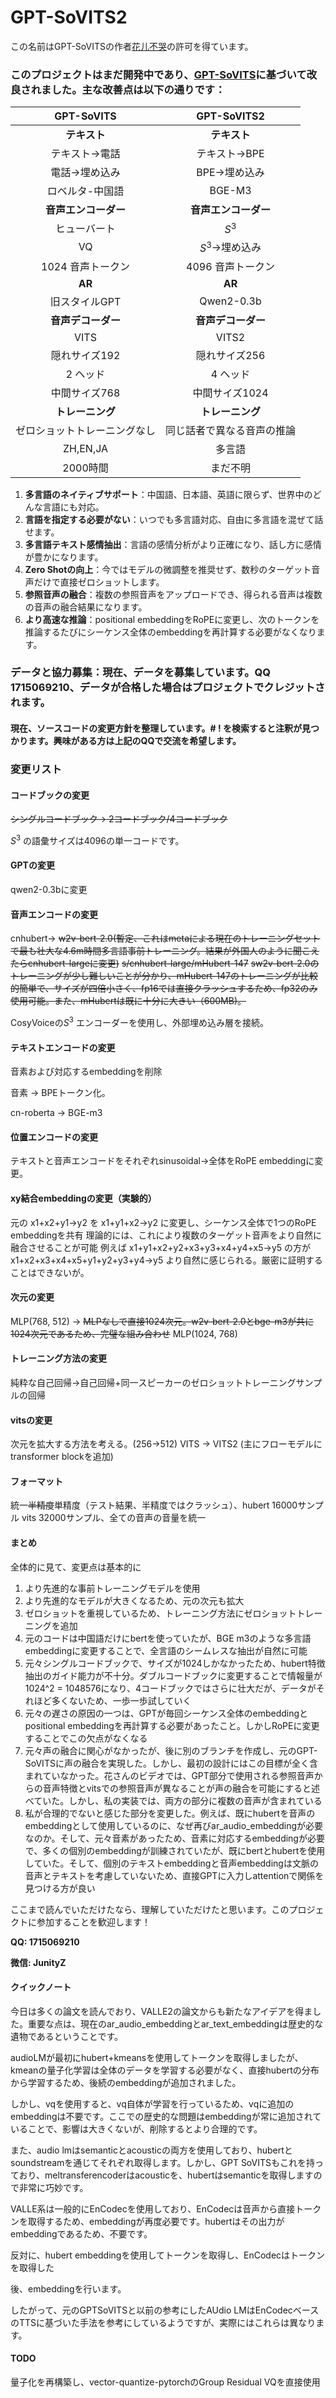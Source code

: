 # GPT-SoVITS2

この名前はGPT-SoVITSの作者[花儿不哭](https://space.bilibili.com/5760446?spm_id_from=333.337.0.0)の許可を得ています。
### このプロジェクトはまだ開発中であり、[GPT-SoVITS](https://github.com/RVC-Boss/GPT-SoVITS)に基づいて改良されました。主な改善点は以下の通りです：
|GPT-SoVITS|GPT-SoVITS2|
|:----:|:----:|
|**テキスト**|**テキスト**|
|テキスト->電話|テキスト->BPE|
|電話->埋め込み|BPE->埋め込み|
|ロベルタ-中国語|BGE-M3|
|**音声エンコーダー**|**音声エンコーダー**|
|ヒューバート|$S^3$|
|VQ|$S^3$->埋め込み|
|1024 音声トークン|4096 音声トークン|
|**AR**|**AR**|
|旧スタイルGPT|Qwen2-0.3b|
|**音声デコーダー**|**音声デコーダー**|
|VITS|VITS2|
|隠れサイズ192|隠れサイズ256|
|2 ヘッド|4 ヘッド|
|中間サイズ768|中間サイズ1024|
|**トレーニング**|**トレーニング**|
|ゼロショットトレーニングなし|同じ話者で異なる音声の推論|
|ZH,EN,JA|多言語|
|2000時間|まだ不明|

1. **多言語のネイティブサポート**：中国語、日本語、英語に限らず、世界中のどんな言語にも対応。
2. **言語を指定する必要がない**：いつでも多言語対応、自由に多言語を混ぜて話せます。
3. **多言語テキスト感情抽出**：言語の感情分析がより正確になり、話し方に感情が豊かになります。
4. **Zero Shotの向上**：今ではモデルの微調整を推奨せず、数秒のターゲット音声だけで直接ゼロショットします。
5. **参照音声の融合**：複数の参照音声をアップロードでき、得られる音声は複数の音声の融合結果になります。
6. **より高速な推論**：positional embeddingをRoPEに変更し、次のトークンを推論するたびにシーケンス全体のembeddingを再計算する必要がなくなります。

### **データと協力募集**：現在、データを募集しています。QQ 1715069210、データが合格した場合はプロジェクトでクレジットされます。

#### 現在、ソースコードの変更方針を整理しています。# ! を検索すると注釈が見つかります。興味がある方は上記のQQで交流を希望します。

### 変更リスト

#### コードブックの変更
~~シングルコードブック-> 2コードブック/4コードブック~~

$S^3$ の語彙サイズは4096の単一コードです。
#### GPTの変更
qwen2-0.3bに変更
#### 音声エンコードの変更
cnhubert-> ~~w2v-bert-2.0(暫定、これはmetaによる現在のトレーニングセットで最も壮大な4.6m時間多言語事前トレーニング。結果が外国人のように聞こえたらcnhubert-largeに変更)~~ ~~s/cnhubert-large/mHubert-147~~
~~sw2v-bert-2.0のトレーニングが少し難しいことが分かり、mHubert-147のトレーニングが比較的簡単で、サイズが四倍小さく、fp16では直接クラッシュするため、fp32のみ使用可能。また、mHubertは既に十分に大きい（600MB)。~~

CosyVoiceの$S^3$ エンコーダーを使用し、外部埋め込み層を接続。
#### テキストエンコードの変更
音素および対応するembeddingを削除

音素 -> BPEトークン化。

cn-roberta ->  BGE-m3
#### 位置エンコードの変更
テキストと音声エンコードをそれぞれsinusoidal->全体をRoPE embeddingに変更。
#### xy結合embeddingの変更（実験的）
元の
x1+x2+y1->y2
を
x1+y1+x2->y2
に変更し、シーケンス全体で1つのRoPE embeddingを共有
理論的には、これにより複数のターゲット音声をより自然に融合させることが可能
例えば
x1+y1+x2+y2+x3+y3+x4+y4+x5->y5
の方が
x1+x2+x3+x4+x5+y1+y2+y3+y4->y5
より自然に感じられる。厳密に証明することはできないが。
#### 次元の変更
MLP(768, 512) -> ~~MLPなしで直接1024次元。w2v-bert-2.0とbge-m3が共に1024次元であるため、完璧な組み合わせ~~ MLP(1024, 768)
#### トレーニング方法の変更
純粋な自己回帰->自己回帰+同一スピーカーのゼロショットトレーニングサンプルの回帰
#### vitsの変更
次元を拡大する方法を考える。(256->512) VITS -> VITS2 (主にフローモデルにtransformer blockを追加)
#### フォーマット
統一~~半精度~~単精度（テスト結果、半精度ではクラッシュ）、hubert 16000サンプル vits 32000サンプル、全ての音声の音量を統一
#### まとめ
全体的に見て、変更点は基本的に
1. より先進的な事前トレーニングモデルを使用
2. より先進的なモデルが大きくなるため、元の次元も拡大
3. ゼロショットを重視しているため、トレーニング方法にゼロショットトレーニングを追加
4. 元のコードは中国語だけにbertを使っていたが、BGE m3のような多言語embeddingに変更することで、全言語のシームレスな抽出が自然に可能
5. 元々シングルコードブックで、サイズが1024しかなかったため、hubert特徴抽出のガイド能力が不十分。ダブルコードブックに変更することで情報量が1024^2 = 1048576になり、4コードブックではさらに壮大だが、データがそれほど多くないため、一歩一歩試していく
6. 元々の遅さの原因の一つは、GPTが毎回シーケンス全体のembeddingとpositional embeddingを再計算する必要があったこと。しかしRoPEに変更することでこの欠点がなくなる
7. 元々声の融合に関心がなかったが、後に別のブランチを作成し、元のGPT-SoVITSに声の融合を実現した。しかし、最初の設計にはこの目標が全く含まれていなかった。花さんのビデオでは、GPT部分で使用される参照音声からの音声特徴とvitsでの参照音声が異なることが声の融合を可能にすると述べていた。しかし、私の実装では、両方の部分に複数の音声が含まれている
8. 私が合理的でないと感じた部分を変更した。例えば、既にhubertを音声のembeddingとして使用しているのに、なぜ再びar_audio_embeddingが必要なのか。そして、元々音素があったため、音素に対応するembeddingが必要で、多くの個別のembeddingが訓練されていたが、既にbertとhubertを使用していた。そして、個別のテキストembeddingと音声embeddingは文脈の音声とテキストを考慮していないため、直接GPTに入力しattentionで関係を見つける方が良い

ここまで読んでいただけたなら、理解していただけたと思います。このプロジェクトに参加することを歓迎します！

**QQ: 1715069210**

**微信: JunityZ**

#### クイックノート
今日は多くの論文を読んでおり、VALLE2の論文からも新たなアイデアを得ました。重要な点は、現在のar_audio_embeddingとar_text_embeddingは歴史的な遺物であるということです。

audioLMが最初にhubert+kmeansを使用してトークンを取得しましたが、kmeanの量子化学習は全体のデータを学習する必要がなく、直接hubertの分布から学習するため、後続のembeddingが追加されました。

しかし、vqを使用すると、vq自体が学習を行っているため、vqに追加のembeddingは不要です。ここでの歴史的な問題はembeddingが常に追加されていることで、影響は大きくないが、削除するとより合理的です。

また、audio lmはsemanticとacousticの両方を使用しており、hubertとsoundstreamを通じてそれぞれ取得します。しかし、GPT SoVITSもこれを持っており、meltransferencoderはacousticを、hubertはsemanticを取得しますので非常に巧妙です。

VALLE系は一般的にEnCodecを使用しており、EnCodecは音声から直接トークンを取得するため、embeddingが再度必要です。hubertはその出力がembeddingであるため、不要です。

反対に、hubert embeddingを使用してトークンを取得し、EnCodecはトークンを取得した

後、embeddingを行います。

したがって、元のGPTSoVITSと以前の参考にしたAUdio LMはEnCodecベースのTTSに基づいた手法を参考にしているようですが、実際にはこれらは異なります。

#### TODO
量子化を再構築し、vector-quantize-pytorchのGroup Residual VQを直接使用
